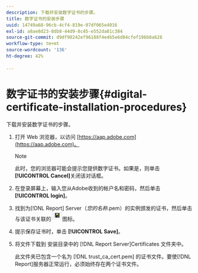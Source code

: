 ```yaml
---
description: 下载并安装数字证书的步骤。
title: 数字证书的安装步骤
uuid: 14749a68-96cb-4cf4-819e-07df065e4016
exl-id: a8ae8d23-8db8-44d9-8c45-e552da81c384
source-git-commit: d9df90242ef96188f4e4b5e6d04cfef196b0a628
workflow-type: tm+mt
source-wordcount: '136'
ht-degree: 42%

---
```


# 数字证书的安装步骤{#digital-certificate-installation-procedures}

下载并安装数字证书的步骤。

1. 打开 Web 浏览器，以访问 [https://aap.adobe.com](https://aap.adobe.com)。

   >[!NOTE]
   >
   >此时，您的浏览器可能会提示您提供数字证书。如果是，则单击&#x200B;**[!UICONTROL Cancel]**&#x200B;关闭该对话框。

1. 在登录屏幕上，输入您从Adobe收到的帐户名和密码，然后单击&#x200B;**[!UICONTROL login]**。
1. 找到为[!DNL Report] Server（*您的名称*.pem）的实例颁发的证书，然后单击与该证书关联的![](assets/btn_save_certificatedownload.PNG)图标。
1. 提示保存证书时，单击 **[!UICONTROL Save]**。
1. 将文件下载到 安装目录中的 [!DNL Report Server]Certificates 文件夹中。

   此文件夹已包含一个名为 [!DNL trust_ca_cert.pem] 的证书文件。要使[!DNL Report]服务器正常运行，必须始终存在两个证书文件。
